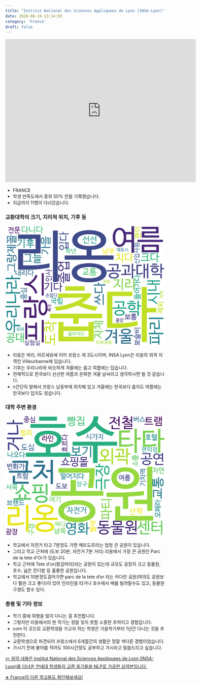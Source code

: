 ```yaml
---
title: "Institut National des Sciences Appliquees de Lyon (INSA-Lyon)"
date: 2020-08-19 13:14:03
category: 'France'
draft: false
---
```


<iframe
width="600"
height="450"
frameborder="0" style="border:0"
src="https://www.google.com/maps/embed/v1/place?key=AIzaSyC9e1AME-pVmWC4hBpFdu5S4dKzyepa3HQ&q=Institut+National+des+Sciences+Appliquees+de+Lyon+(INSA-Lyon)&center=45.7833244,4.8781984000000005&zoom=14" allowfullscreen>
</iframe>

* FRANCE
* 학생 만족도에서 중위 50% 안을 기록했습니다.
* 지금까지 11명이 다녀갔습니다. 

### 교환대학의 크기, 지리적 위치, 기후 등

![gen_info-WordCloud](../univ_wordclouds_okt/gen_info/FR000009_gen_info_okt.png)

* 리옹은 파리, 마르세유에 이어 프랑스 제 3도시이며, INSA Lyon은 리옹의 외곽 지역인 Villeurbanne에 있습니다.
* 기후는 우리나라와 비슷하게 겨울에는 춥고 여름에는 덥습니다.
* 전체적으로 한국보다 선선한 여름과 온화한 겨울 날씨라고 생각하시면 될 것 같습니다.
* n간단히 말해서 프랑스 남동부에 위치해 있고 겨울에는 한국보다 춥지도 여름에는 한국보다 덥지도 않습니다.


### 대학 주변 환경

![env_info-WordCloud](../univ_wordclouds_okt/env_info/FR000009_env_info_okt.png)

* 학교에서 자전거 타고 7분정도 가면 떼뜨도르라는 엄청 큰 공원이 있습니다.
* 그리고 학교 근처에 (도보 20분, 자전거 7분 거리) 리옹에서 가장 큰 공원인 Parc de la tete d'Or가 있습니다.
* 학교 근처에 Tete d'or(황금머리)라는 공원이 있는데 규모도 굉장히 크고 동물원, 호수, 넓은 잔디밭 등 훌륭한 공원입니다.
* 학교에서 10분정도걸어가면 parc de la tete d’or 라는 커다란 공원(여의도 공원보다 훨씬 크고 좋다)이 있어 인라인을 타거나 호수에서 배를 빌려탈수도 있고, 동물원구경도 할수 있다.


### 총평 및 기타 정보 
* 학기 중에 여행을 많이 다니는 걸 추천합니다.
* 그렇지만 리옹에서의 한 학기는 정말 잊지 못할 소중한 추억이고 경험입니다.
* com 이 곳으로 교환학생을 가고자 하는 학생은 가을학기부터 1년간 다니는 것을 추천한다.
* 교환학생으로 파견되어 프랑스에서 6개월간의 생활은 정말 색다른 경험이었습니다.
* 가시기 전에 불어를 적어도 100시간정도 공부하고 가시라고 말씀드리고 싶습니다.


[✏️ 위의 내용은 Institut National des Sciences Appliquees de Lyon (INSA-Lyon)를 다녀온 연세대 학생들의 교환 후기들을 NLP로 가공한 요약본입니다.](http://oia.yonsei.ac.kr/partner/expReport.asp?ucode=FR000009&bgbn=A)

[✈️ France의 다른 학교들도 확인해보세요!](https://yonsei-exchange.netlify.app/?category=France)
